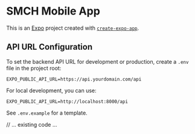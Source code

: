 # SMCH Mobile App

This is an [Expo](https://expo.dev) project created with [`create-expo-app`](https://www.npmjs.com/package/create-expo-app).

## API URL Configuration

To set the backend API URL for development or production, create a `.env` file in the project root:

```
EXPO_PUBLIC_API_URL=https://api.yourdomain.com/api
```

For local development, you can use:
```
EXPO_PUBLIC_API_URL=http://localhost:8000/api
```

See `.env.example` for a template.

// ... existing code ...
